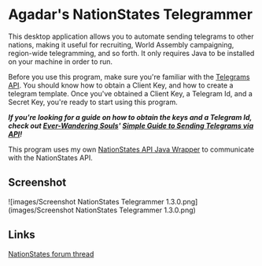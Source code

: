 # Agadar's NationStates Telegrammer

This desktop application allows you to automate sending telegrams to other nations, making it useful for recruiting, World Assembly campaigning, region-wide telegramming, and so forth. It only requires Java to be installed on your machine in order to run.

Before you use this program, make sure you're familiar with the [Telegrams API](https://www.nationstates.net/pages/api.html#telegrams). You should know how to obtain a Client Key, and how to create a telegram template. Once you've obtained a Client Key, a Telegram Id, and a Secret Key, you're ready to start using this program.

**_If you're looking for a guide on how to obtain the keys and a Telegram Id, check out [Ever-Wandering Souls](https://www.nationstates.net/nation=ever-wandering_souls)' [Simple Guide to Sending Telegrams via API](http://forum.nationstates.net/viewtopic.php?f=15&t=350586)!_**

This program uses my own [NationStates API Java Wrapper](https://github.com/Agadar/NationStates-api-java-wrapper) to communicate with the NationStates API.

## Screenshot

![images/Screenshot NationStates Telegrammer 1.3.0.png](images/Screenshot NationStates Telegrammer 1.3.0.png)

## Links

[NationStates forum thread](https://forum.nationstates.net/viewtopic.php?f=15&t=388960)
